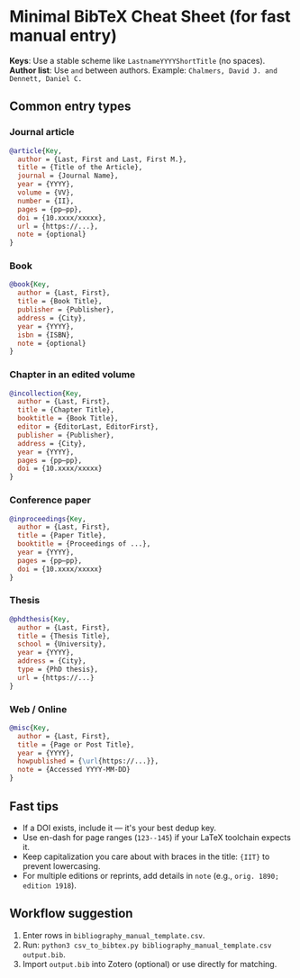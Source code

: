 # Minimal BibTeX Cheat Sheet (for fast manual entry)

**Keys**: Use a stable scheme like `LastnameYYYYShortTitle` (no spaces).  
**Author list**: Use `and` between authors. Example: `Chalmers, David J. and Dennett, Daniel C.`

## Common entry types

### Journal article
```bibtex
@article{Key,
  author = {Last, First and Last, First M.},
  title = {Title of the Article},
  journal = {Journal Name},
  year = {YYYY},
  volume = {VV},
  number = {II},
  pages = {pp–pp},
  doi = {10.xxxx/xxxxx},
  url = {https://...},
  note = {optional}
}
```

### Book
```bibtex
@book{Key,
  author = {Last, First},
  title = {Book Title},
  publisher = {Publisher},
  address = {City},
  year = {YYYY},
  isbn = {ISBN},
  note = {optional}
}
```

### Chapter in an edited volume
```bibtex
@incollection{Key,
  author = {Last, First},
  title = {Chapter Title},
  booktitle = {Book Title},
  editor = {EditorLast, EditorFirst},
  publisher = {Publisher},
  address = {City},
  year = {YYYY},
  pages = {pp–pp},
  doi = {10.xxxx/xxxxx}
}
```

### Conference paper
```bibtex
@inproceedings{Key,
  author = {Last, First},
  title = {Paper Title},
  booktitle = {Proceedings of ...},
  year = {YYYY},
  pages = {pp–pp},
  doi = {10.xxxx/xxxxx}
}
```

### Thesis
```bibtex
@phdthesis{Key,
  author = {Last, First},
  title = {Thesis Title},
  school = {University},
  year = {YYYY},
  address = {City},
  type = {PhD thesis},
  url = {https://...}
}
```

### Web / Online
```bibtex
@misc{Key,
  author = {Last, First},
  title = {Page or Post Title},
  year = {YYYY},
  howpublished = {\url{https://...}},
  note = {Accessed YYYY-MM-DD}
}
```

## Fast tips
- If a DOI exists, include it — it's your best dedup key.
- Use en-dash for page ranges (`123--145`) if your LaTeX toolchain expects it.
- Keep capitalization you care about with braces in the title: `{IIT}` to prevent lowercasing.
- For multiple editions or reprints, add details in `note` (e.g., `orig. 1890; edition 1918`).

## Workflow suggestion
1. Enter rows in `bibliography_manual_template.csv`.
2. Run: `python3 csv_to_bibtex.py bibliography_manual_template.csv output.bib`.
3. Import `output.bib` into Zotero (optional) or use directly for matching.